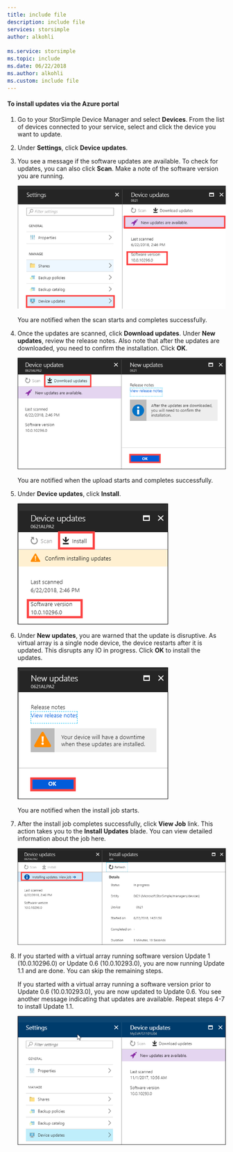```yaml
---
title: include file
description: include file
services: storsimple
author: alkohli

ms.service: storsimple
ms.topic: include
ms.date: 06/22/2018
ms.author: alkohli
ms.custom: include file
---
```


#### To install updates via the Azure portal

1. Go to your StorSimple Device Manager and select **Devices**. From the list of devices connected to your service, select and click the device you want to update.

2. Under **Settings**, click **Device updates**.  

3. You see a message if the software updates are available. To check for updates, you can also click **Scan**. Make a note of the software version you are running. 

    ![update device](../includes/media/storsimple-virtual-array-install-update-via-portal-11/azupdate3m1.png)

    You are notified when the scan starts and completes successfully.
 
4. Once the updates are scanned, click **Download updates**. Under **New updates**, review the release notes. Also note that after the updates are downloaded, you need to confirm the installation. Click **OK**.

    ![update device](../includes/media/storsimple-virtual-array-install-update-via-portal-11/azupdate6m.png)

    You are notified when the upload starts and completes successfully.

5. Under **Device updates**, click **Install**.

     ![update device](../includes/media/storsimple-virtual-array-install-update-via-portal-11/azupdate11m1.png)

6. Under **New updates**, you are warned that the update is disruptive. As virtual array is a single node device, the device restarts after it is updated. This disrupts any IO in progress. Click **OK** to install the updates.

    ![update device](../includes/media/storsimple-virtual-array-install-update-via-portal-11/azupdate12m.png)

    You are notified when the install job starts.

7.  After the install job completes successfully, click **View Job** link. This action takes you to the **Install Updates** blade. You can view detailed information about the job here. 

    ![update device](../includes/media/storsimple-virtual-array-install-update-via-portal-11/azupdate16m1.png)

8. If you started with a virtual array running software version Update 1 (10.0.10296.0) or Update 0.6 (10.0.10293.0), you are now running Update 1.1 and are done. You can skip the remaining steps. 

    If you started with a virtual array running a software version prior to Update 0.6 (10.0.10293.0), you are now updated to Update 0.6. You see another message indicating that updates are available. Repeat steps 4-7 to install Update 1.1.

    ![update device](../includes/media/storsimple-virtual-array-install-update-via-portal-1/azupdate17.png)

